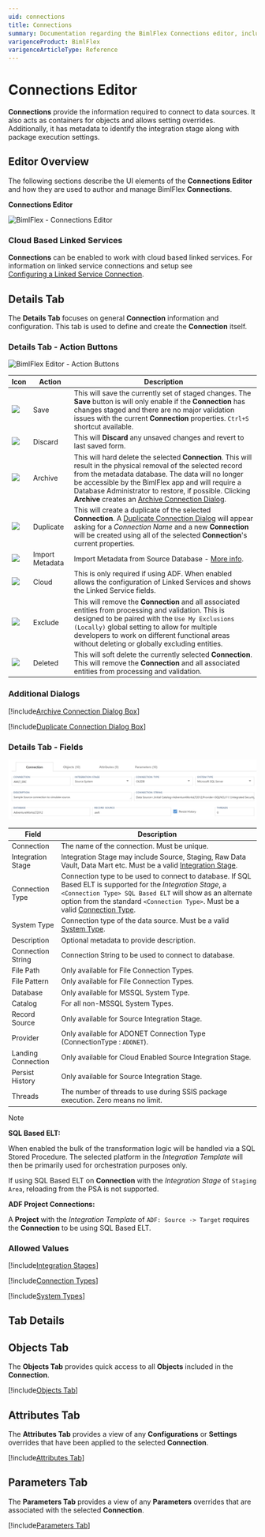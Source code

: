 ```yaml
---
uid: connections
title: Connections
summary: Documentation regarding the BimlFlex Connections editor, including editor fields, action buttons, field descriptions, setting options, and overrides.
varigenceProduct: BimlFlex
varigenceArticleType: Reference
---
```

# Connections Editor

**Connections** provide the information required to connect to data sources. It also acts as containers for objects and allows setting overrides. Additionally, it has metadata to identify the integration stage along with package execution settings.

## Editor Overview

The following sections describe the UI elements of the **Connections Editor** and how they are used to author and manage BimlFlex **Connections**.

**Connections Editor**

![BimlFlex - Connections Editor](images/bfx-connections-editor.png "BimlFlex - Connections Editor")

<!--
<img
    src="images/bimlflex-app-editor-connections.png"
    title="Connections Editor"
/>
-->

### Cloud Based Linked Services

**Connections** can be enabled to work with cloud based linked services. For information on linked service connections and setup see [Configuring a Linked Service Connection](xref:create-linked-service-connection).

## Details Tab

The **Details Tab** focuses on general **Connection** information and configuration.  This tab is used to define and create the **Connection** itself.

### Details Tab - Action Buttons

![BimlFlex Editor - Action Buttons](images/bfx-connections-action-buttons.png "BimlFlex Editor - Action Buttons")

<!--
<img
    src="images/bimlflex-app-editor-connections-actions.png"
    title="Connections Editor Actions"
/>
-->

| Icon | Action | Description |
|--- |--- |--- |
| <div class="icon-col m-5"><img src="images/svg-icons/save.svg"/></div> | Save | This will save the currently set of staged changes.  The **Save** button is will only enable if the **Connection** has changes staged and there are no major validation issues with the current **Connection** properties.  `Ctrl+S` shortcut available. |
| <div class="icon-col m-5"><img src="images/svg-icons/discard.svg" /></div> | Discard | This will **Discard** any unsaved changes and revert to last saved form. |
|<div class="icon-col m-5"><img src="images/svg-icons/archive-delete.svg" /></div> | Archive | This will hard delete the selected **Connection**.  This will result in the physical removal of the selected record from the metadata database.  The data will no longer be accessible by the BimlFlex app and will require a Database Administrator to restore, if possible. Clicking **Archive** creates an [Archive Connection Dialog](#archive-connection-dialog-box). |
| <div class="icon-col m-5"><img src="images/svg-icons/duplicate-objects.svg" /></div> | Duplicate | This will create a duplicate of the selected **Connection**.  A [Duplicate Connection Dialog](#duplicate-connection-dialog-box) will appear asking for a *Connection Name* and a new **Connection** will be created using all of the selected **Connection**'s current properties. |
| <div class="icon-col m-5"><img src="images/svg-icons/import-metadata.svg"/></div> | Import Metadata | Import Metadata from Source Database - [More info](../concepts/importing-metadata.md). |
| <img src="images/bimlflex-app-action-switch.png" /> | Cloud | This is only required if using ADF.  When enabled allows the configuration of Linked Services and shows the Linked Service fields. |
| <img src="images/bimlflex-app-action-switch.png" /> | Exclude | This will remove the **Connection** and all associated entities from processing and validation.  This is designed to be paired with the `Use My Exclusions (Locally)` global setting to allow for multiple developers to work on different functional areas without deleting or globally excluding entities. |
| <img src="images/bimlflex-app-action-switch.png" /> | Deleted | This will soft delete the currently selected **Connection**.  This will remove the **Connection** and all associated entities from processing and validation. |

[//]: # (TODO: Connection String Editor document an link from Connection String Field)

### Additional Dialogs

[!include[Archive Connection Dialog Box](_dialog-archive-connection-single.md)]

[!include[Duplicate Connection Dialog Box](_dialog-duplicate-connection.md)]

### Details Tab - Fields

<img
    src="images/bimlflex-app-editor-connections-fields.png"
    title="Objects Editor Fields"
/>

| Field | Description |
|-|-|
| Connection | The name of the connection. Must be unique. |
| Integration Stage | Integration Stage may include Source, Staging, Raw Data Vault, Data Mart etc.  Must be a valid [Integration Stage](#integration-stages). |
| Connection Type | Connection type to be used to connect to database.  If SQL Based ELT is supported for the *Integration Stage*, a `<Connection Type> SQL Based ELT` will show as an alternate option from the standard `<Connection Type>`.  Must be a valid [Connection Type](#connection-types). |
| System Type | Connection type of the data source.  Must be a valid [System Type](#system-types). |
| Description | Optional metadata to provide description. |
| Connection String | Connection String to be used to connect to database. |
| File Path | Only available for File Connection Types. |
| File Pattern | Only available for File Connection Types. |
| Database | Only available for MSSQL System Type. |
| Catalog | For all non-MSSQL System Types. |
| Record Source | Only available for Source Integration Stage. |
| Provider | Only available for ADONET Connection Type (ConnectionType : `ADONET`). |
| Landing Connection | Only available for Cloud Enabled Source Integration Stage. |
| Persist History | Only available for Source Integration Stage. |
| Threads | The number of threads to use during SSIS package execution.  Zero means no limit. |

> [!NOTE]
> **SQL Based ELT:**  
> 
> When enabled the bulk of the transformation logic will be handled via a SQL Stored Procedure.  The selected platform in the *Integration Template* will then be primarily used for orchestration purposes only.
>  
> If using SQL Based ELT on **Connection** with the *Integration Stage* of `Staging Area`, reloading from the PSA is not supported.
>  
> **ADF Project Connections:**  
> 
> A **Project** with the *Integration Template* of `ADF: Source -> Target` requires the **Connection** to be using SQL Based ELT.

### Allowed Values

[!include[Integration Stages](_enum-integration-stage.md)]

[!include[Connection Types](_enum-connection-type.md)]

[!include[System Types](_enum-system-type.md)]

## Tab Details

## Objects Tab

The **Objects Tab** provides quick access to all **Objects** included in the **Connection**.

[!include[Objects Tab](_tab-objects.md)]

## Attributes Tab

The **Attributes Tab** provides a view of any **Configurations** or **Settings** overrides that have been applied to the selected **Connection**.  

[!include[Attributes Tab](_tab-attributes.md)]

## Parameters Tab

The **Parameters Tab** provides a view of any **Parameters** overrides that are associated with the selected **Connection**.  

[!include[Parameters Tab](_tab-parameters.md)]
